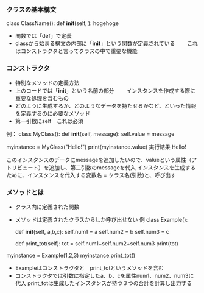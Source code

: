 ### クラスの基本構文
   class ClassName():
    def __init__(self, ):
         hogehoge

- 関数では「def」で定義
- classから始まる構文の内部に「__init__」という関数が定義されている　
　これはコンストラクタと言ってクラスの中で重要な機能

### コンストラクタ
- 特別なメソッドの定義方法
-  上のコードでは「__init__」という名前の部分
　　インスタンスを作成する際に重要な処理を含むもの
-  どのように生成するか、どのようなデータを持たせるかなど、といった情報を定義するのに必要なメソッド
-  第一引数にself　これは必須

例：
class MyClass():
    def __init__(self, message):
        self.value = message
 
myinstance = MyClass("Hello!")
print(myinstance.value)
実行結果
Hello!

このインスタンスのデータにmessageを追加したいので、valueという属性（アトリビュート）を追加し、第二引数のmessageを代入
インスタンスを生成するために、インスタンスを代入する変数名 = クラス名(引数)と、呼び出す

### メソッドとは
- クラス内に定義された関数
- メソッドは定義されたクラスからしか呼び出せない
例
class Example():
 
    def __init__(self, a,b,c):
        self.num1 = a
        self.num2 = b
        self.num3 = c
 
    def print_tot(self):
        tot = self.num1+self.num2+self.num3
        print(tot)
 
myinstance = Example(1,2,3)
myinstance.print_tot()
- Exampleはコンストラクタと　print_totというメソッドを含む
- コンストラクタでは引数に指定したa、b、cを属性num1、num2、num3に代入
  print_totは生成したインスタンスが持つ３つの合計を計算し出力する

